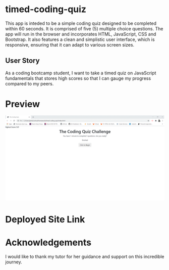 # timed-coding-quiz
This app is inteded to be a simple coding quiz designed to be completed within 60 seconds. It is comprised of five (5) multiple choice questions.  The app will run in the browser and incorporates HTML, JavaScript, CSS and Bootstrap. It also features a clean and simplistic user interface, which is responsive, ensuring that it can adapt to various screen sizes. 

## User Story
As a coding bootcamp student, I want to take a timed quiz on JavaScript fundamentals that stores high scores so that I can gauge my progress compared to my peers. 


# Preview
![alt-text](Homework4.GIF)
# Deployed Site Link

# Acknowledgements
I would like to thank my tutor for her guidance and support on this incredible journey.
